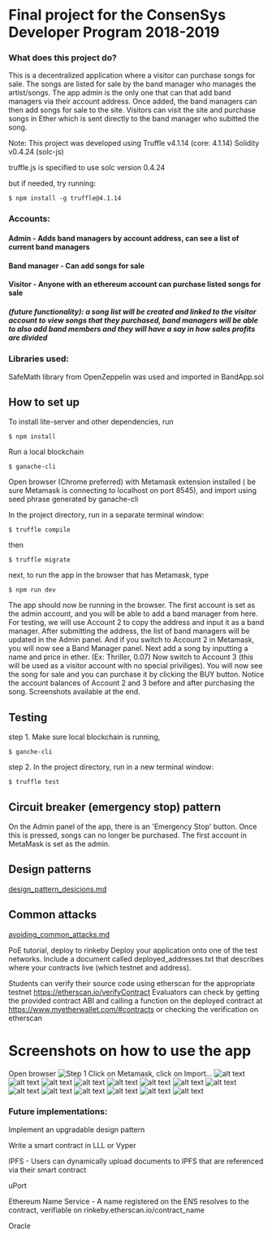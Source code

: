 # Final project for the ConsenSys Developer Program 2018-2019
### What does this project do?

This is a decentralized application where a visitor can purchase songs for sale. The songs are listed for sale by the band manager who manages the artist/songs. The app admin is the only one that can that add band managers via their account address. Once added, the band managers can then add songs for sale to the site. Visitors can visit the site and purchase songs in Ether which is sent directly to the band manager who subitted the song.  

Note: This project was developed using Truffle v4.1.14 (core: 4.1.14) Solidity v0.4.24 (solc-js)

truffle.js is specified to use solc version 0.4.24

but if needed, try running:

    $ npm install -g truffle@4.1.14
        
       
### Accounts:
#### Admin - Adds band managers by account address, can see a list of current band managers
#### Band manager - Can add songs for sale
#### Visitor - Anyone with an ethereum account can purchase listed songs for sale
##### (future functionality): a song list will be created and linked to the visitor account to view songs that they purchased, band managers will be able to also add band members and they will have a say in how sales profits are divided

### Libraries used:
SafeMath library from OpenZeppelin was used and imported in BandApp.sol

## How to set up

To install lite-server and other dependencies, run

    $ npm install
Run a local blockchain
    
    $ ganache-cli

Open browser (Chrome preferred) with Metamask extension installed ( be sure Metamask is connecting to localhost on port 8545), and import using seed phrase generated by ganache-cli

In the project directory, run in a separate terminal window: 

    $ truffle compile
then

    $ truffle migrate
next, to run the app in the browser that has Metamask, type

    $ npm run dev

The app should now be running in the browser. The first account is set as the admin account, and you will be able to add a band manager from here. For testing, we will use Account 2 to copy the address and input it as a band manager. After submitting the address, the list of band managers will be updated in the Admin panel. And if you switch to Account 2 in Metamask, you will now see a Band Manager panel. Next add a song by inputting a name and price in ether. (Ex: Thriller, 0.07) Now switch to Account 3 (this will be used as a visitor account with no special priviliges). You will now see the song for sale and you can purchase it by clicking the BUY button. Notice the account balances of Account 2 and 3 before and after purchasing the song. Screenshots available at the end.



## Testing
step 1. Make sure local blockchain is running, 

    $ ganche-cli

step 2. In the project directory, run in a new terminal window:

    $ truffle test

 

## Circuit breaker (emergency stop) pattern
On the Admin panel of the app, there is an 'Emergency Stop' button. Once this is pressed, songs can no longer be purchased. The first account in MetaMask is set as the admin.

## Design patterns
[design_pattern_desicions.md](..//master/design_pattern_desicions.md)

## Common attacks
[avoiding_common_attacks.md](..//master/avoiding_common_attacks.md)




PoE tutorial, deploy to rinkeby
   Deploy your application onto one of the test networks. Include a document called deployed_addresses.txt that describes where your contracts live (which testnet and address).

   Students can verify their source code using etherscan for the appropriate testnet https://etherscan.io/verifyContract 
    Evaluators can check by getting the provided contract ABI and calling a function on the deployed contract at https://www.myetherwallet.com/#contracts or checking the verification on etherscan

# Screenshots on how to use the app
Open browser
![Step 1](screenshots/3.png "Open browser")
Click on Metamask, click on Import...
![alt text](screenshots/4.png "Click on Metamask, click on Import...")
![alt text](screenshots/5.png "A new tab may open, scroll down and click Import...")
![alt text](screenshots/6.png "Paste seed phrase from ganache-cli, enter password and click")
![alt text](screenshots/7.png "Metamask may prompt with a Connect request")
![alt text](screenshots/8.png "The Band App loads and shows the admin panel")
![alt text](screenshots/9.png "Let's get an account address to input. Go to Metamask to switch to Account 2")
![alt text](screenshots/10.png "Select Account 2")
![alt text](screenshots/11.png "Select Account 2")
![alt text](screenshots/12.png "Once selected, you can click on the address to copy to the clipboard")
![alt text](screenshots/13.png "Paste the address into the input box. Pressing submit will update the band manager list")
![alt text](screenshots/14.png "Now if you switch to Account 2, you will see a band manager panel and you can add a song for sale")
![alt text](screenshots/15.png "Change to Account 3. This will serve as a visitor account. Notice the account balances")
![alt text](screenshots/16.png "You can now see a song for purchase. Click BUY")
![alt text](screenshots/17.png "You can see funds have been transferred from Account 3 to Account 2")



### Future implementations:

   Implement an upgradable design pattern
   
   Write a smart contract in LLL or Vyper

IPFS -   Users can dynamically upload documents to IPFS that are referenced via their smart contract

uPort

Ethereum Name Service -   A name registered on the ENS resolves to the contract, verifiable on rinkeby.etherscan.io/contract_name

Oracle
